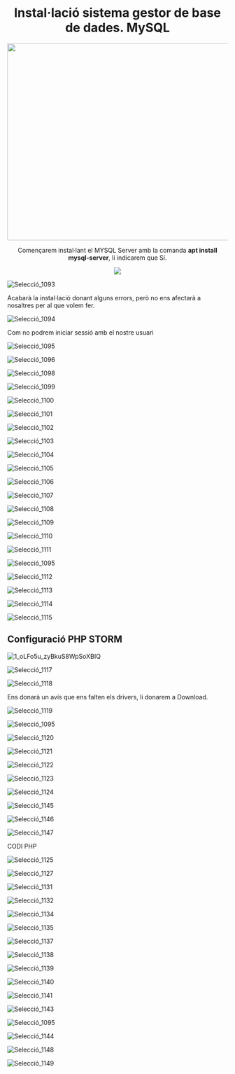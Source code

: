 <h1 align="center">
  <b>Instal·lació sistema gestor de base de dades. MySQL</b>
</h1>


<p align="center">
  <img width="550" height="450" src="https://user-images.githubusercontent.com/91249151/155317358-434d220f-baf6-47c5-958d-b1a0f6375c95.png">
</p>

<p align="center">
  Començarem instal·lant el MYSQL Server amb la comanda <b>apt install mysql-server</b>, li indicarem que Sí.
</p>

<p align="center">
  <img src="https://user-images.githubusercontent.com/91249151/155302043-05e4211c-d0ca-4959-94db-917f8871cf96.png">
</p>


  
![Selecció_1093](https://user-images.githubusercontent.com/91249151/155302043-05e4211c-d0ca-4959-94db-917f8871cf96.png)

Acabarà la instal·lació donant alguns errors, però no ens afectarà a nosaltres per al que volem fer.

![Selecció_1094](https://user-images.githubusercontent.com/91249151/155302575-3ec9045c-8904-4ad1-8212-c01089af7a65.png)

Com no podrem iniciar sessió amb el nostre usuari

![Selecció_1095](https://user-images.githubusercontent.com/91249151/155303908-2f5f1a02-661a-4218-988d-6eb4de063f8e.png)



![Selecció_1096](https://user-images.githubusercontent.com/91249151/155304131-3461de9f-7aa5-491e-864a-e38abb11b687.png)



![Selecció_1098](https://user-images.githubusercontent.com/91249151/155306057-bd714443-5384-4cb4-9a25-0882fe7ab05f.png)


![Selecció_1099](https://user-images.githubusercontent.com/91249151/155307587-e488a3a6-c8f3-420a-be5e-428da88894a0.png)


![Selecció_1100](https://user-images.githubusercontent.com/91249151/155310036-c0f6bfe2-0c1e-4b7e-8f00-8bce15443fb1.png)

![Selecció_1101](https://user-images.githubusercontent.com/91249151/155310768-034e3b99-89f2-49fb-98cf-2088520743b5.png)

![Selecció_1102](https://user-images.githubusercontent.com/91249151/155310779-fa337d77-9617-4e4c-b082-9a4893374db2.png)

![Selecció_1103](https://user-images.githubusercontent.com/91249151/155310803-fb349ca9-082f-4588-a0a3-46893ba8903e.png)

![Selecció_1104](https://user-images.githubusercontent.com/91249151/155310832-298e5d9c-1675-4e61-ab39-13b17561a022.png)

![Selecció_1105](https://user-images.githubusercontent.com/91249151/155310851-7feb10cc-dba4-42da-bb04-bdf1cca18f16.png)

![Selecció_1106](https://user-images.githubusercontent.com/91249151/155310867-e71052fc-3b88-4f35-a9ab-8f95c57e600b.png)

![Selecció_1107](https://user-images.githubusercontent.com/91249151/155310880-78400ad2-d2d5-4d46-a239-676eb6d17473.png)

![Selecció_1108](https://user-images.githubusercontent.com/91249151/155311299-89773416-0299-4ead-864e-879675f98854.png)

![Selecció_1109](https://user-images.githubusercontent.com/91249151/155311321-8e5ac91e-3ea9-410a-9dc3-1f9ec3d36f03.png)

![Selecció_1110](https://user-images.githubusercontent.com/91249151/155311759-4c0d4adc-14a1-46a7-af67-d554cd937bf3.png)

![Selecció_1111](https://user-images.githubusercontent.com/91249151/155312190-8e2c69c8-6170-4645-afb7-3a7ddbf278de.png)

![Selecció_1095](https://user-images.githubusercontent.com/91249151/155312191-bf4b69b6-d5a0-40e6-988e-dbcd348ab232.png)

![Selecció_1112](https://user-images.githubusercontent.com/91249151/155313001-5035dabe-3282-42f0-b121-d0b4bfeedc70.png)

![Selecció_1113](https://user-images.githubusercontent.com/91249151/155313010-7ea8d153-0839-470b-a002-cd2dc2870420.png)

![Selecció_1114](https://user-images.githubusercontent.com/91249151/155313022-3f8325d2-ef86-4250-b18d-d6255cbfd519.png)

![Selecció_1115](https://user-images.githubusercontent.com/91249151/155314088-65870cf4-7d2b-4090-ac01-657ae7d0ae9b.png)

## Configuració PHP STORM

![1_oLFo5u_zyBkuS8WpSoXBIQ](https://user-images.githubusercontent.com/91249151/155317192-cae84918-ac80-4b4c-8bb4-6f6181e53d9f.png)



![Selecció_1117](https://user-images.githubusercontent.com/91249151/155315996-b23ee806-7463-40b4-a0ee-4b8636bc8805.png)

![Selecció_1118](https://user-images.githubusercontent.com/91249151/155316029-49f078fd-3eaf-4907-8807-635c45cd2bb1.png)

Ens donarà un avís que ens falten els drivers, li donarem a Download.

![Selecció_1119](https://user-images.githubusercontent.com/91249151/155316041-7d70d924-610a-46d6-a165-b91e612190f4.png)


![Selecció_1095](https://user-images.githubusercontent.com/91249151/155316870-7870a4aa-11a4-4861-a795-729d3f114763.png)


![Selecció_1120](https://user-images.githubusercontent.com/91249151/155316845-dec9c2e5-1cbc-4734-bfa1-39fbb26f483e.png)

![Selecció_1121](https://user-images.githubusercontent.com/91249151/155316985-b846f4dc-4f42-4d5d-b860-e2d392d5f5f1.png)


![Selecció_1122](https://user-images.githubusercontent.com/91249151/155318235-d60601d9-cbd3-40d5-b871-cfd677990ef9.png)

![Selecció_1123](https://user-images.githubusercontent.com/91249151/155318271-4d30eeb0-4d2f-4314-b7ad-b2cc708d5791.png)

![Selecció_1124](https://user-images.githubusercontent.com/91249151/155318344-872b15ef-dc2d-4dda-8ed8-5f46c5ba08ad.png)

![Selecció_1145](https://user-images.githubusercontent.com/91249151/155339568-b8cb6559-8f7e-441f-9002-6882a13853c6.png)


![Selecció_1146](https://user-images.githubusercontent.com/91249151/155339582-ddc2f8c0-68da-4ebb-b9fd-19fde1d7e779.png)


![Selecció_1147](https://user-images.githubusercontent.com/91249151/155339591-69b487c4-55b9-443f-9f38-fa63949d5a17.png)



CODI PHP

![Selecció_1125](https://user-images.githubusercontent.com/91249151/155319512-f0b16c68-6348-40be-b7cc-e1745c8a9f9e.png)


![Selecció_1127](https://user-images.githubusercontent.com/91249151/155320679-0c7001b9-dc0b-4208-a181-bcded24c7e03.png)



![Selecció_1131](https://user-images.githubusercontent.com/91249151/155321350-ee8c76e6-6b60-4e79-8544-6748a286f441.png)


![Selecció_1132](https://user-images.githubusercontent.com/91249151/155332635-b0dda926-c297-402f-aaea-9fc7d572fb7a.png)


![Selecció_1134](https://user-images.githubusercontent.com/91249151/155332661-22add513-5485-442d-9fb2-b70d17160fb4.png)



![Selecció_1135](https://user-images.githubusercontent.com/91249151/155333055-3066480b-5470-4d47-ad00-d94e669631e1.png)


![Selecció_1137](https://user-images.githubusercontent.com/91249151/155333063-7c8ad2ad-02f7-4e65-8fc9-91708d16a603.png)


![Selecció_1138](https://user-images.githubusercontent.com/91249151/155333956-f837680f-4a62-4b23-8ee1-ecd2bf978fc9.png)


![Selecció_1139](https://user-images.githubusercontent.com/91249151/155333972-6d510bbc-d39e-45c8-80d8-01d637a9c51d.png)


![Selecció_1140](https://user-images.githubusercontent.com/91249151/155333992-11a10708-371f-454c-85a5-4088d009a44b.png)


![Selecció_1141](https://user-images.githubusercontent.com/91249151/155334022-d54f4220-5c90-4962-81e6-a39f143c9b6a.png)




![Selecció_1143](https://user-images.githubusercontent.com/91249151/155335981-acc28a69-7fa7-4e22-aab0-97baebdff002.png)


![Selecció_1095](https://user-images.githubusercontent.com/91249151/155336052-8a9f234b-f9e1-4e91-8829-99f1bf44ddf5.png)



![Selecció_1144](https://user-images.githubusercontent.com/91249151/155336006-d9453e1e-bf83-46f1-83d7-a6d347036cf7.png)

![Selecció_1148](https://user-images.githubusercontent.com/91249151/155340040-4f5b94db-3ac4-42ec-81ca-906b0e35a479.png)


![Selecció_1149](https://user-images.githubusercontent.com/91249151/155340056-32c60c14-9319-4c0a-a668-f19c45063167.png)




